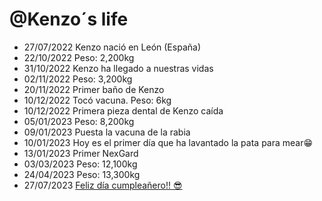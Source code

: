 @Kenzo´s life
===============

- 27/07/2022 Kenzo nació en León (España)
- 22/10/2022 Peso: 2,200kg
- 31/10/2022 Kenzo ha llegado a nuestras vidas
- 02/11/2022 Peso: 3,200kg
- 20/11/2022 Primer baño de Kenzo
- 10/12/2022 Tocó vacuna. Peso: 6kg
- 10/12/2022 Primera pieza dental de Kenzo caída
- 05/01/2023 Peso: 8,200kg
- 09/01/2023 Puesta la vacuna de la rabia
- 10/01/2023 Hoy es el primer día que ha lavantado la pata para mear😁
- 13/01/2023 Primer NexGard
- 03/03/2023 Peso: 12,100kg
- 24/04/2023 Peso: 13,300kg
- 27/07/2023 [Feliz día cumpleañero!! 😎](https://masto.es/@Jose/110796701228188084)
